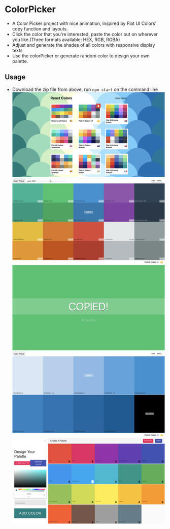 # ColorPicker  
* A Color Picker project with nice animation, inspired by Flat UI Colors' copy function and layouts.
* Click the color that you're interested, paste the color out on wherever you like.(Three formats available: HEX, RGB, RGBA)
* Adjust and generate the shades of all colors with responsive display texts
* Use the colorPicker or generate random color to design your own palette.

## Usage
* Download the zip file from above, run `npm start` on the command line  
![note](https://github.com/lingyaHu/images/blob/master/color-proj/PaletteList.jpeg)
![note](https://github.com/lingyaHu/images/blob/master/color-proj/Palette.png)
![note](https://github.com/lingyaHu/images/blob/master/color-proj/Color.png)
![note](https://github.com/lingyaHu/images/blob/master/color-proj/Shades.png)
![note](https://github.com/lingyaHu/images/blob/master/color-proj/NewColorsForm.png)
